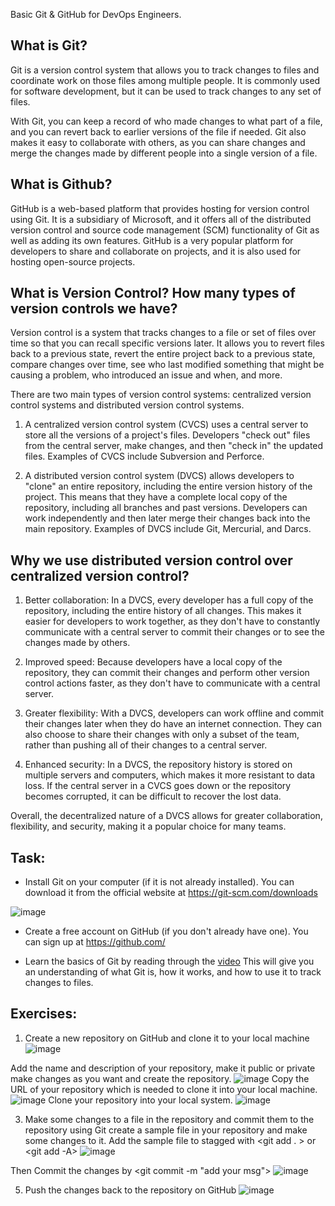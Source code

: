 Basic Git & GitHub for DevOps Engineers.


## What is Git?
Git is a version control system that allows you to track changes to files and coordinate work on those files among multiple people. It is commonly used for software development, but it can be used to track changes to any set of files.

With Git, you can keep a record of who made changes to what part of a file, and you can revert back to earlier versions of the file if needed. Git also makes it easy to collaborate with others, as you can share changes and merge the changes made by different people into a single version of a file.

## What is Github?
GitHub is a web-based platform that provides hosting for version control using Git. It is a subsidiary of Microsoft, and it offers all of the distributed version control and source code management (SCM) functionality of Git as well as adding its own features. GitHub is a very popular platform for developers to share and collaborate on projects, and it is also used for hosting open-source projects.

## What is Version Control? How many types of version controls we have?
Version control is a system that tracks changes to a file or set of files over time so that you can recall specific versions later. It allows you to revert files back to a previous state, revert the entire project back to a previous state, compare changes over time, see who last modified something that might be causing a problem, who introduced an issue and when, and more.

There are two main types of version control systems: centralized version control systems and distributed version control systems.

1) A centralized version control system (CVCS) uses a central server to store all the versions of a project's files. Developers "check out" files from the central server, make changes, and then "check in" the updated files. Examples of CVCS include Subversion and Perforce.

2) A distributed version control system (DVCS) allows developers to "clone" an entire repository, including the entire version history of the project. This means that they have a complete local copy of the repository, including all branches and past versions. Developers can work independently and then later merge their changes back into the main repository. Examples of DVCS include Git, Mercurial, and Darcs.


## Why we use distributed version control over centralized version control? 

1) Better collaboration: In a DVCS, every developer has a full copy of the repository, including the entire history of all changes. This makes it easier for developers to work together, as they don't have to constantly communicate with a central server to commit their changes or to see the changes made by others.

2) Improved speed: Because developers have a local copy of the repository, they can commit their changes and perform other version control actions faster, as they don't have to communicate with a central server.

3) Greater flexibility: With a DVCS, developers can work offline and commit their changes later when they do have an internet connection. They can also choose to share their changes with only a subset of the team, rather than pushing all of their changes to a central server.

4) Enhanced security: In a DVCS, the repository history is stored on multiple servers and computers, which makes it more resistant to data loss. If the central server in a CVCS goes down or the repository becomes corrupted, it can be difficult to recover the lost data.

Overall, the decentralized nature of a DVCS allows for greater collaboration, flexibility, and security, making it a popular choice for many teams.


## Task:

- Install Git on your computer (if it is not already installed). You can download it from the official website at https://git-scm.com/downloads

![image](https://user-images.githubusercontent.com/119837985/227835803-d9cfc354-a614-427d-9ebc-36b6307eb9d1.png)

- Create a free account on GitHub (if you don't already have one). You can sign up at https://github.com/ 

- Learn the basics of Git by reading through the [video](https://youtu.be/AT1uxOLsCdk) This will give you an understanding of what Git is, how it works, and how to use it to track changes to files.

## Exercises:

1) Create a new repository on GitHub and clone it to your local machine 
![image](https://user-images.githubusercontent.com/119837985/227835946-d6d68235-8be8-40c0-9f05-68f7b3683cdf.png)

Add the name and description of your repository, make it public or private make changes as you want and create the repository.
![image](https://user-images.githubusercontent.com/119837985/227835964-20df209f-fb82-4ad8-b7bb-2a5395640983.png)
Copy the URL of your repository which is needed to clone it into your local machine.
![image](https://user-images.githubusercontent.com/119837985/227835997-8861e0a9-f2a3-47ed-8a8f-d568a2493ed9.png)
Clone your repository into your local system. <git clone URL>
![image](https://user-images.githubusercontent.com/119837985/227836022-498410c0-f2b9-4a5b-8d88-633892ed3f2f.png)

3) Make some changes to a file in the repository and commit them to the repository using Git
create a sample file in your repository and make some changes to it.
Add the sample file to stagged with <git add . > or <git add -A> 
![image](https://user-images.githubusercontent.com/119837985/227836173-e0222ace-6509-4bed-9fa1-245cff0a83bf.png)

Then Commit the changes by <git commit -m "add your msg"> 
![image](https://user-images.githubusercontent.com/119837985/227836261-e27bb595-fca6-4e9a-a7ce-dc4a93c19172.png)

  
5) Push the changes back to the repository on GitHub
![image](https://user-images.githubusercontent.com/119837985/227836291-21b15dff-f717-4214-8706-1772a5701592.png)
